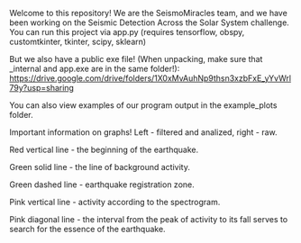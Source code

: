 Welcome to this repository! We are the SeismoMiracles team, and we have been working on the Seismic Detection Across the Solar System challenge.
You can run this project via app.py (requires tensorflow, obspy, customtkinter, tkinter, scipy, sklearn)

But we also have a public exe file! (When unpacking, make sure that _internal and app.exe are in the same folder!):
https://drive.google.com/drive/folders/1X0xMvAuhNp9thsn3xzbFxE_yYvWrl79y?usp=sharing


You can also view examples of our program output in the example_plots folder.


Important information on graphs! Left - filtered and analized, right - raw.

Red vertical line - the beginning of the earthquake.

Green solid line - the line of background activity.

Green dashed line - earthquake registration zone.

Pink vertical line - activity according to the spectrogram.

Pink diagonal line - the interval from the peak of activity to its fall serves to search for the essence of the earthquake.
